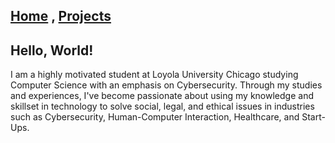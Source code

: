 ## [Home](https://saadkhancodes.github.io/saadkhancodes/) , [Projects](https://saadkhancodes.github.io/saadkhancodes/index.md)


## Hello, World!

I am a highly motivated student at Loyola University Chicago studying Computer Science with an emphasis on Cybersecurity. Through my studies and experiences, I've become passionate about using my knowledge and skillset in technology to solve social, legal, and ethical issues in industries such as Cybersecurity, Human-Computer Interaction, Healthcare, and Start-Ups.

